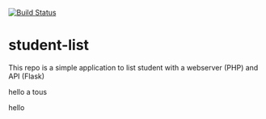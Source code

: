 [![Build Status](http://ec2-107-20-96-2.compute-1.amazonaws.com/buildStatus/icon?job=student-list-jenkinsci)](http://ec2-107-20-96-2.compute-1.amazonaws.com/job/student-list-jenkinsci/)


# student-list 
This repo is a simple application to list student with a webserver (PHP) and API (Flask)


hello a tous



hello 
